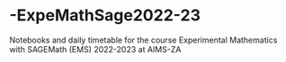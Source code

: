 # -ExpeMathSage2022-23
Notebooks and daily timetable for the course Experimental Mathematics with SAGEMath (EMS) 2022-2023 at AIMS-ZA
